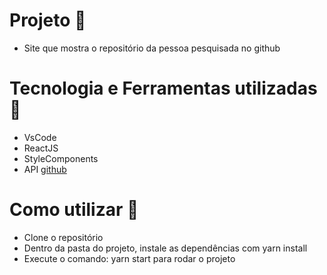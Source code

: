 # Projeto :rocket:
- Site que mostra o repositório da pessoa pesquisada no github

# Tecnologia e Ferramentas utilizadas :robot:
- VsCode
- ReactJS
- StyleComponents
- API [github](https://api.github.com/)

# Como utilizar 🔌
- Clone o repositório
- Dentro da pasta do projeto, instale as dependências com yarn install
- Execute o comando: yarn start para rodar o projeto
